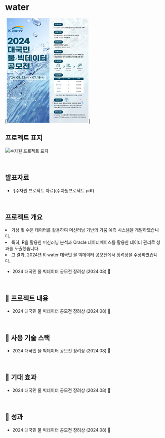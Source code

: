 # water
[![공모전 표지](물공모전.jpg)]

<div>
  <h2> <strong>프로젝트 표지</strong> </h2>
</div>

![수자원 프로젝트 표지](수자원_표지.png)

<br>

<div>
  <h2><strong>발표자료</strong></h2>
</div>

<ul>
  <li>![수자원 프로젝트 자료](수자원프로젝트.pdf)
</li>
</ul>

<br>

<div>
  <h2><strong>프로젝트 개요</strong></h2>
  <li>기상 및 수문 데이터를 활용하여 머신러닝 기반의 가뭄 예측 시스템을 개발하였습니다.</li>
  <li>특히, R을 활용한 머신러닝 분석과 Oracle 데이터베이스를 활용한 데이터 관리로 성과를 도출했습니다.</li>
  <li>그 결과, 2024년 K-water 대국민 물 빅데이터 공모전에서 장려상을 수상하였습니다.</li>


</div>

<ul>
  <li>2024 대국민 물 빅데이터 공모전 장려상 (2024.08) 🎉</li>
</ul>

<br>

<div>
  <h2>🏅 프로젝트 내용</h2>
</div>

<ul>
  <li>2024 대국민 물 빅데이터 공모전 장려상 (2024.08) 🎉</li>
</ul>

<br>

<div>
  <h2>🏅 사용 기술 스택</h2>
</div>

<ul>
  <li>2024 대국민 물 빅데이터 공모전 장려상 (2024.08) 🎉</li>
</ul>

<br>

<div>
  <h2>🏅 기대 효과</h2>
</div>

<ul>
  <li>2024 대국민 물 빅데이터 공모전 장려상 (2024.08) 🎉</li>
</ul>

<br>

<div>
  <h2>🏅 성과</h2>
</div>

<ul>
  <li>2024 대국민 물 빅데이터 공모전 장려상 (2024.08) 🎉</li>
</ul>
